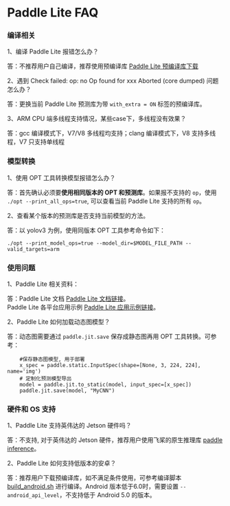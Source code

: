 # Paddle Lite FAQ 

### 编译相关

1、编译 Paddle Lite 报错怎么办？

答：不推荐用户自己编译，推荐使用预编译库 [Paddle Lite 预编译库下载](./release_lib)

2、遇到 Check failed: op: no Op found for xxx Aborted (core dumped) 问题怎么办？

答：更换当前 Paddle Lite 预测库为带 `with_extra = ON` 标签的预编译库。

3、ARM CPU 端多线程支持情况，某些case下，多线程没有效果？

答：gcc 编译模式下，V7/V8 多线程均支持；clang 编译模式下，V8 支持多线程，V7 只支持单线程

### 模型转换

1、使用 OPT 工具转换模型报错怎么办？

答：首先确认必须要**使用相同版本的 OPT 和预测库**。如果报不支持的 `op`，使用 `./opt --print_all_ops=true`, 可以查看当前 Paddle Lite 支持的所有 `op`。

2、查看某个版本的预测库是否支持当前模型的方法。

答：以 yolov3 为例，使用同版本 OPT 工具参考命令如下：

```
./opt --print_model_ops=true --model_dir=$MODEL_FILE_PATH --valid_targets=arm
```

### 使用问题

1、Paddle Lite 相关资料：

答：Paddle Lite 文档 [Paddle Lite 文档链接](https://www.paddlepaddle.org.cn/lite)。  
   Paddle Lite 各平台应用示例 [Paddle Lite 应用示例链接](https://github.com/PaddlePaddle/Paddle-Lite-Demo)。

2、Paddle Lite 如何加载动态图模型？

答：动态图需要通过 `paddle.jit.save` 保存成静态图再用 OPT 工具转换。可参考：

```shell
    #保存静态图模型, 用于部署
    x_spec = paddle.static.InputSpec(shape=[None, 3, 224, 224], name='img') 
    # 定制化预测模型导出
    model = paddle.jit.to_static(model, input_spec=[x_spec])
    paddle.jit.save(model, "MyCNN")
```

### 硬件和 OS 支持

1、Paddle Lite 支持英伟达的 Jetson 硬件吗？

答：不支持, 对于英伟达的 Jetson 硬件，推荐用户使用飞桨的原生推理库 [paddle inference](https://paddle-inference.readthedocs.io/en/latest/#)。

2、Paddle Lite 如何支持低版本的安卓？

答：推荐用户下载预编译库，如不满足条件使用，可参考编译脚本 [build_android.sh](https://github.com/PaddlePaddle/Paddle-Lite/blob/develop/lite/tools/build_android.sh)
进行编译。Android 版本低于6.0时，需要设置 `--android_api_level`，不支持低于 Android 5.0 的版本。
